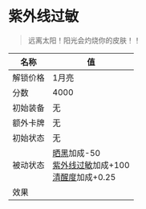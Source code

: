 # 紫外线过敏  
> 远离太阳！阳光会灼烧你的皮肤！！  
  
名称  |  值  
----  |  ----  
解锁价格  |  1月亮  
分数  |  4000  
初始装备  |  无  
额外卡牌  |  无  
初始状态  |  无  
被动状态  |  [晒黑](Tanning.md)加成-50<br>[紫外线过敏](SunAllergy.md)加成+100<br>[清醒度](Wakefulness.md)加成+0.25  
效果  |    
